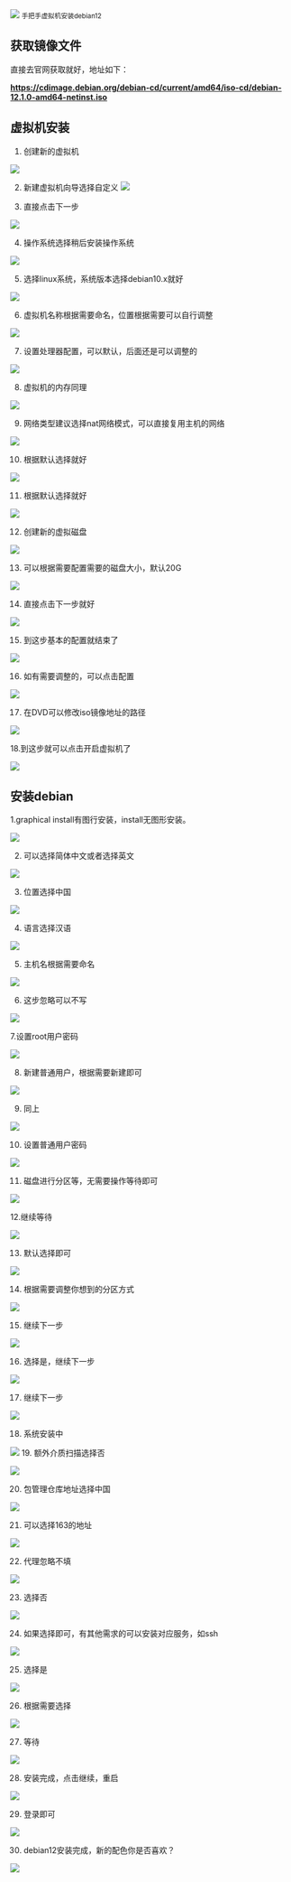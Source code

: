 <img src="/assets/image/230822-debian-1.png" style="max-width: 70%; height: auto;">
<small>手把手虚拟机安装debian12</small>


## 获取镜像文件

直接去官网获取就好，地址如下：

**https://cdimage.debian.org/debian-cd/current/amd64/iso-cd/debian-12.1.0-amd64-netinst.iso**

## 虚拟机安装

1. 创建新的虚拟机

![](/assets/image/230822-debian-1.png)


2. 新建虚拟机向导选择自定义
![](/assets/image/230822-debian-2.png)

3. 直接点击下一步

![](/assets/image/230822-debian-3.png)

4. 操作系统选择稍后安装操作系统


![](/assets/image/230822-debian-4.png)


5. 选择linux系统，系统版本选择debian10.x就好


![](/assets/image/230822-debian-5.png)


6. 虚拟机名称根据需要命名，位置根据需要可以自行调整


![](/assets/image/230822-debian-6.png)

7. 设置处理器配置，可以默认，后面还是可以调整的


![](/assets/image/230822-debian-7.png)


8. 虚拟机的内存同理


![](/assets/image/230822-debian-8.png)


9. 网络类型建议选择nat网络模式，可以直接复用主机的网络


![](/assets/image/230822-debian-9.png)


10. 根据默认选择就好


![](/assets/image/230822-debian-10.png)


11. 根据默认选择就好

![](/assets/image/230822-debian-11.png)


12. 创建新的虚拟磁盘


![](/assets/image/230822-debian-12.png)


13. 可以根据需要配置需要的磁盘大小，默认20G


![](/assets/image/230822-debian-13.png)

14. 直接点击下一步就好


![](/assets/image/230822-debian-14.png)


15. 到这步基本的配置就结束了


![](/assets/image/230822-debian-15.png)

16. 如有需要调整的，可以点击配置


![](/assets/image/230822-debian-16.png)


17. 在DVD可以修改iso镜像地址的路径

![](/assets/image/230822-debian-17.png)


18.到这步就可以点击开启虚拟机了


![](/assets/image/230822-debian-18.png)

## 安装debian

1.graphical install有图行安装，install无图形安装。


![](/assets/image/230822-debian-19.png)


2. 可以选择简体中文或者选择英文


![](/assets/image/230822-debian-20.png)


3. 位置选择中国


![](/assets/image/230822-debian-21.png)


4. 语言选择汉语

![](/assets/image/230822-debian-22.png)

5. 主机名根据需要命名

![](/assets/image/230822-debian-23.png)

6. 这步忽略可以不写


![](/assets/image/230822-debian-24.png)

7.设置root用户密码


![](/assets/image/230822-debian-25.png)

8. 新建普通用户，根据需要新建即可


![](/assets/image/230822-debian-26.png)

9. 同上

![](/assets/image/230822-debian-27.png)

10. 设置普通用户密码


![](/assets/image/230822-debian-28.png)


11. 磁盘进行分区等，无需要操作等待即可


![](/assets/image/230822-debian-29.png)


12.继续等待


![](/assets/image/230822-debian-30.png)


13. 默认选择即可


![](/assets/image/230822-debian-31.png)


14. 根据需要调整你想到的分区方式


![](/assets/image/230822-debian-32.png)


15. 继续下一步


![](/assets/image/230822-debian-33.png)


16. 选择是，继续下一步


![](/assets/image/230822-debian-34.png)


17. 继续下一步


![](/assets/image/230822-debian-35.png)


18. 系统安装中


![](/assets/image/230822-debian-36.png)
19. 额外介质扫描选择否

![](/assets/image/230822-debian-37.png)


20. 包管理仓库地址选择中国


![](/assets/image/230822-debian-38.png)


21. 可以选择163的地址


![](/assets/image/230822-debian-39.png)


22. 代理忽略不填


![](/assets/image/230822-debian-40.png)


23. 选择否


![](/assets/image/230822-debian-41.png)

24. 如果选择即可，有其他需求的可以安装对应服务，如ssh


![](/assets/image/230822-debian-42.png)


25. 选择是

![](/assets/image/230822-debian-43.png)

26. 根据需要选择

![](/assets/image/230822-debian-44.png)

27. 等待

![](/assets/image/230822-debian-45.png)

28. 安装完成，点击继续，重启


![](/assets/image/230822-debian-46.png)

29. 登录即可

![](/assets/image/230822-debian-47.png)

30. debian12安装完成，新的配色你是否喜欢？

![](/assets/image/230822-debian-48.png)
